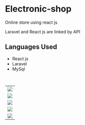 # Electronic-shop
Online store using react js

Laravel and React js are linked by API


## Languages Used
- React js
- Laravel
- MySql




<table>
  <tr>
    <td><img src="https://github.com/AlDali-Ahmad/Electronic-shop/assets/120606527/2bab4235-c543-4dee-a750-4e1c929352b1" ></td>
  </tr>
  <tr>
    <td><img src="https://github.com/AlDali-Ahmad/Electronic-shop/assets/120606527/735c19eb-0eb7-440a-8a16-36e522a226f6" ></td>
  </tr>
  <tr>
    <td><img src="https://github.com/AlDali-Ahmad/Electronic-shop/assets/120606527/6c2df993-5ab5-4f99-850b-6ceff83b1237" ></td>
  </tr>
  <tr>
    <td><img src="https://github.com/AlDali-Ahmad/Electronic-shop/assets/120606527/83c2328e-ff40-464e-b832-147241acd9c9" ></td>
  </tr>
  <tr>
    <td><img src="https://github.com/AlDali-Ahmad/Electronic-shop/assets/120606527/e4aa5439-8bf3-458c-988f-23e3e7d97c86" ></td>
  </tr>
</table>
